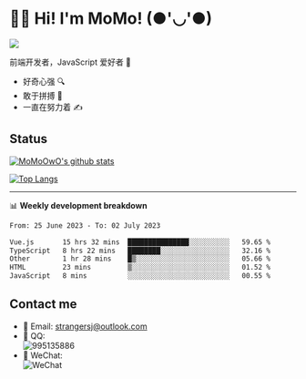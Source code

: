 # 👨‍🎓 Hi! I'm MoMo! (●'◡'●)

[![](https://img.shields.io/badge/-@MoMoOwO-%23181717?style=flat-square&logo=github)](https://github.com/MoMoOwO)

前端开发者，JavaScript 爱好者 💖
- 好奇心强 🔍
- 敢于拼搏 💪
- 一直在努力着 ✍

## Status

[![MoMoOwO's github stats](https://github-readme-stats.vercel.app/api?username=MoMoOwO&show_icons=true&theme=tokyonight)](https://github.com/MoMoOwO)

[![Top Langs](https://github-readme-stats.vercel.app/api/top-langs/?username=MoMoOwO&layout=compact&theme=tokyonight)](https://github.com/MoMoOwO)

---

📊 **Weekly development breakdown**

<!--START_SECTION:waka-->

```txt
From: 25 June 2023 - To: 02 July 2023

Vue.js       15 hrs 32 mins  ███████████████░░░░░░░░░░   59.65 %
TypeScript   8 hrs 22 mins   ████████░░░░░░░░░░░░░░░░░   32.16 %
Other        1 hr 28 mins    █▒░░░░░░░░░░░░░░░░░░░░░░░   05.66 %
HTML         23 mins         ▒░░░░░░░░░░░░░░░░░░░░░░░░   01.52 %
JavaScript   8 mins          ░░░░░░░░░░░░░░░░░░░░░░░░░   00.55 %
```

<!--END_SECTION:waka-->

## Contact me

- 📧 Email: strangersj@outlook.com
- 🐧 QQ:  
  ![995135886](https://i.loli.net/2020/11/27/Yx6eDSQi34Va5IA.jpg)
- 💭 WeChat:  
  ![WeChat](https://i.loli.net/2020/11/27/wWX6uVoIQqig5KP.jpg)
  
